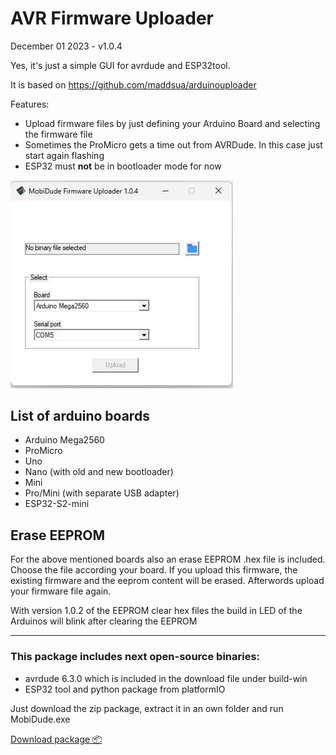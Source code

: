 # AVR Firmware Uploader

December 01 2023 - v1.0.4

Yes, it's just a simple GUI for avrdude and ESP32tool.

It is based on https://github.com/maddsua/arduinouploader

Features:
- Upload firmware files by just defining your Arduino Board and selecting the firmware file
- Sometimes the ProMicro gets a time out from AVRDude. In this case just start again flashing
- ESP32 must **not** be in bootloader mode for now

<img src="info/interface-104.jpg" width="356"/>


## List of arduino boards
- Arduino Mega2560
- ProMicro
- Uno
- Nano (with old and new bootloader)
- Mini
- Pro/Mini (with separate USB adapter)
- ESP32-S2-mini

## Erase EEPROM
For the above mentioned boards also an erase EEPROM .hex file is included.
Choose the file according your board.
If you upload this firmware, the existing firmware and the eeprom content will be erased.
Afterwords upload your firmware file again.

With version 1.0.2 of the EEPROM clear hex files the build in LED of the Arduinos will blink after clearing the EEPROM

---

### This package includes next open-source binaries:

 - avrdude 6.3.0 which is included in the download file under build-win
 - ESP32 tool and python package from platformIO

Just download the zip package, extract it in an own folder and run MobiDude.exe


[Download package 📦](build-win/MobiDude-1.0.4.zip)
